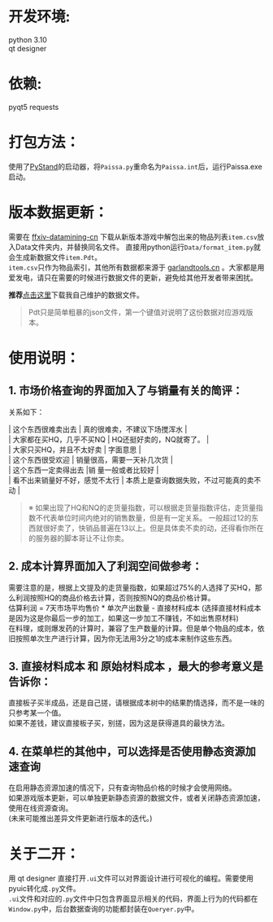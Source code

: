 # **开发环境**:  
python 3.10  
qt designer  

# **依赖**:  
pyqt5
requests 


# **打包方法**：  
使用了[PyStand](https://github.com/skywind3000/PyStand )的启动器，将```Paissa.py```重命名为```Paissa.int```后，运行Paissa.exe启动。

# **版本数据更新**：
需要在 [ffxiv-datamining-cn](https://github.com/thewakingsands/ffxiv-datamining-cn) 下载从新版本游戏中解包出来的物品列表```item.csv```放入Data文件夹内，并替换同名文件。
直接用python运行```Data/format_item.py```就会生成新数据文件```item.Pdt```。  
```item.csv```只作为物品索引，其他所有数据都来源于 [garlandtools.cn](https://garlandtools.cn/) 。大家都是用爱发电，请只在需要的时候进行数据文件的更新，避免给其他开发者带来困扰。  

**推荐**[点击这里](http://43.142.142.18/item.Pdt)下载我自己维护的数据文件。
> Pdt只是简单粗暴的json文件，第一个键值对说明了这份数据对应游戏版本。



# **使用说明**：

## 1. 市场价格查询的界面加入了与销量有关的简评：

关系如下：

| 这个东西很难卖出去 | 真的很难卖，不建议下场搅浑水 |  
| 大家都在买HQ，几乎不买NQ | HQ还挺好卖的，NQ就寄了。 |  
| 大家只买HQ，并且不太好卖 | 字面意思 |  
| 这个东西很受欢迎 | 销量很高，需要一天补几次货 |  
| 这个东西一定卖得出去 |销 量一般或者比较好 |  
| 看不出来销量好不好，感觉不太行 | 本质上是查询数据失败，不过可能真的卖不动 |  

>※ 如果出现了HQ和NQ的走货量指数，可以根据走货量指数评估，走货量指数不代表单位时间内绝对的销售数量，但是有一定关系。
  一般超过12的东西就很好卖了，快销品普遍在13以上。但是具体卖不卖的动，还得看你所在的服务器的脚本哥让不让你卖。

## 2. 成本计算界面加入了利润空间做参考：  
   需要注意的是，根据上文提及的走货量指数，如果超过75%的人选择了买HQ，那么利润按照HQ的商品价格去计算，否则按照NQ的商品价格计算。  
   估算利润 = 7天市场平均售价 * 单次产出数量 - 直接材料成本 (选择直接材料成本是因为这是你最后一步的加工，如果这一步加工不赚钱，不如出售原材料)  
   在料理，或则爆发药的计算时，兼容了生产数量的计算。但是单个物品的成本，依旧按照单次生产进行计算，因为你无法用3分之1的成本来制作这些东西。  
## 3. 直接材料成本 和 原始材料成本 ，最大的参考意义是告诉你：  
  直接板子买半成品，还是自己搓，请根据成本树中的结果酌情选择，而不是一味的只参考某一个值。  
   如果不差钱，建议直接板子买，别搓，因为这是获得道具的最快方法。
## 4. 在菜单栏的其他中，可以选择是否使用静态资源加速查询  
   在启用静态资源加速的情况下，只有查询物品价格的时候才会使用网络。  
   如果游戏版本更新，可以单独更新静态资源的数据文件，或者关闭静态资源加速，使用在线资源查询。  
   (未来可能推出差异文件更新进行版本的迭代。)

# **关于二开**：  
用 qt designer 直接打开```.ui```文件可以对界面设计进行可视化的编程。需要使用pyuic转化成```.py```文件。  
```.ui```文件和对应的```.py```文件中只包含界面显示相关的代码，界面上行为的代码都在```Window.py```中，后台数据查询的功能都封装在```Queryer.py```中。

